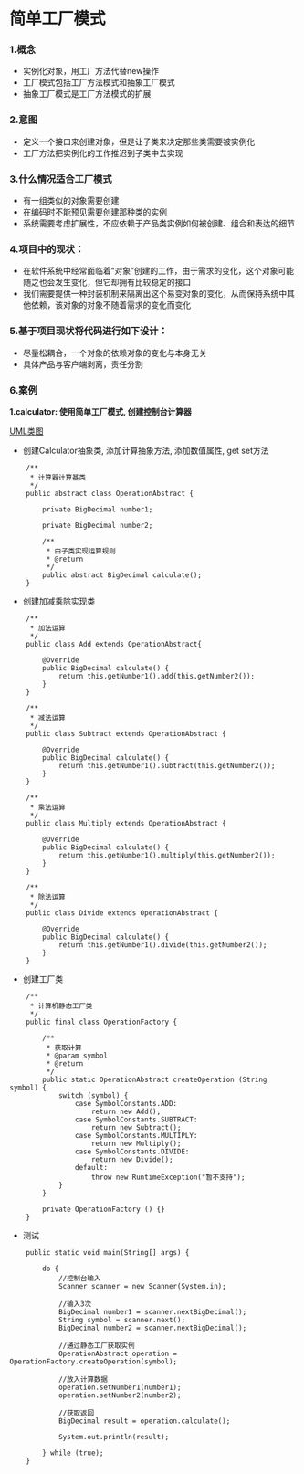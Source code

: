 # 简单工厂模式

### 1.概念
- 实例化对象，用工厂方法代替new操作
- 工厂模式包括工厂方法模式和抽象工厂模式
- 抽象工厂模式是工厂方法模式的扩展

### 2.意图
- 定义一个接口来创建对象，但是让子类来决定那些类需要被实例化
- 工厂方法把实例化的工作推迟到子类中去实现

### 3.什么情况适合工厂模式
- 有一组类似的对象需要创建
- 在编码时不能预见需要创建那种类的实例
- 系统需要考虑扩展性，不应依赖于产品类实例如何被创建、组合和表达的细节

### 4.项目中的现状：
- 在软件系统中经常面临着“对象”创建的工作，由于需求的变化，这个对象可能随之也会发生变化，但它却拥有比较稳定的接口
- 我们需要提供一种封装机制来隔离出这个易变对象的变化，从而保持系统中其他依赖，该对象的对象不随着需求的变化而变化

### 5.基于项目现状将代码进行如下设计：
- 尽量松耦合，一个对象的依赖对象的变化与本身无关
- 具体产品与客户端剥离，责任分割

### 6.案例
**1.calculator: 使用简单工厂模式, 创建控制台计算器**

[UML类图](uml/calculator.png)

- 创建Calculator抽象类, 添加计算抽象方法, 添加数值属性, get set方法
```
    /**
     * 计算器计算基类
     */
    public abstract class OperationAbstract {
    
        private BigDecimal number1;
    
        private BigDecimal number2;
    
        /**
         * 由子类实现运算规则
         * @return
         */
        public abstract BigDecimal calculate();
    }
```

- 创建加减乘除实现类

```
    /**
     * 加法运算
     */
    public class Add extends OperationAbstract{
    
        @Override
        public BigDecimal calculate() {
            return this.getNumber1().add(this.getNumber2());
        }
    }
    
    /**
     * 减法运算
     */
    public class Subtract extends OperationAbstract {
    
        @Override
        public BigDecimal calculate() {
            return this.getNumber1().subtract(this.getNumber2());
        }
    }
    
    /**
     * 乘法运算
     */
    public class Multiply extends OperationAbstract {
    
        @Override
        public BigDecimal calculate() {
            return this.getNumber1().multiply(this.getNumber2());
        }
    }
    
    /**
     * 除法运算
     */
    public class Divide extends OperationAbstract {
    
        @Override
        public BigDecimal calculate() {
            return this.getNumber1().divide(this.getNumber2());
        }
    }
```

- 创建工厂类

```
    /**
     * 计算机静态工厂类
     */
    public final class OperationFactory {
    
        /**
         * 获取计算
         * @param symbol
         * @return
         */
        public static OperationAbstract createOperation (String symbol) {
            switch (symbol) {
                case SymbolConstants.ADD:
                    return new Add();
                case SymbolConstants.SUBTRACT:
                    return new Subtract();
                case SymbolConstants.MULTIPLY:
                    return new Multiply();
                case SymbolConstants.DIVIDE:
                    return new Divide();
                default:
                    throw new RuntimeException("暂不支持");
            }
        }
    
        private OperationFactory () {}
    }
```

- 测试

```
    public static void main(String[] args) {
    
        do {
            //控制台输入
            Scanner scanner = new Scanner(System.in);

            //输入3次
            BigDecimal number1 = scanner.nextBigDecimal();
            String symbol = scanner.next();
            BigDecimal number2 = scanner.nextBigDecimal();

            //通过静态工厂获取实例
            OperationAbstract operation = OperationFactory.createOperation(symbol);

            //放入计算数据
            operation.setNumber1(number1);
            operation.setNumber2(number2);

            //获取返回
            BigDecimal result = operation.calculate();

            System.out.println(result);

        } while (true);
    }
```
